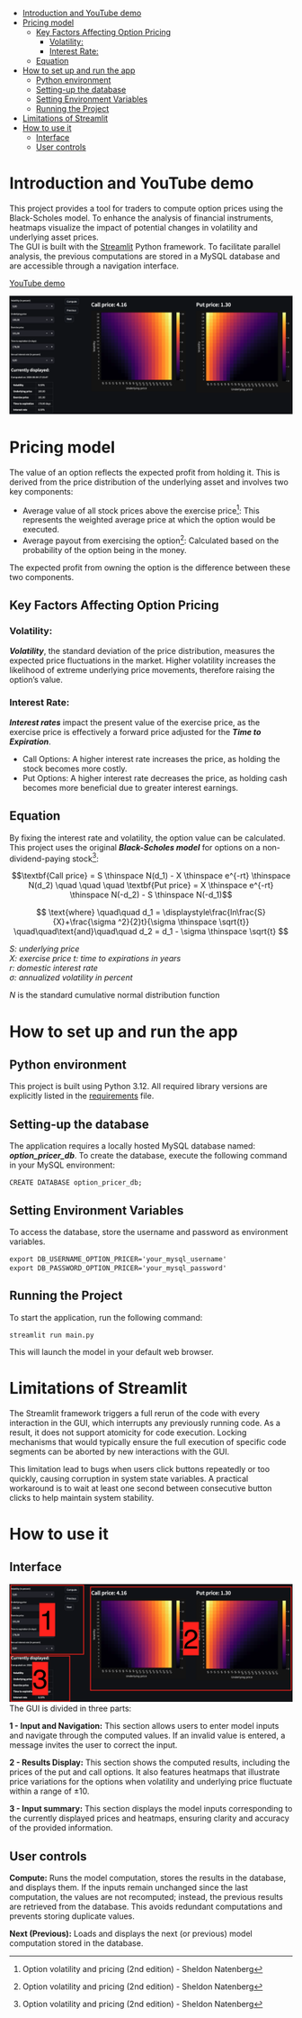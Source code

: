 <!-- TOC -->
* [Introduction and YouTube demo](#introduction-and-youtube-demo)
* [Pricing model](#pricing-model)
  * [Key Factors Affecting Option Pricing](#key-factors-affecting-option-pricing)
    * [Volatility:](#volatility)
    * [Interest Rate:](#interest-rate)
  * [Equation](#equation)
* [How to set up and run the app](#how-to-set-up-and-run-the-app)
  * [Python environment](#python-environment)
  * [Setting-up the database](#setting-up-the-database)
  * [Setting Environment Variables](#setting-environment-variables)
  * [Running the Project](#running-the-project)
* [Limitations of Streamlit](#limitations-of-streamlit)
* [How to use it](#how-to-use-it)
  * [Interface](#interface)
  * [User controls](#user-controls)
<!-- TOC -->


# Introduction and YouTube demo
This project provides a tool for traders to compute option prices using the Black-Scholes model.
To enhance the analysis of financial instruments, heatmaps visualize the impact of potential changes in volatility and 
underlying asset prices.  
The GUI is built with the [Streamlit](https://streamlit.io/) Python framework. 
To facilitate parallel analysis, the previous computations are stored in a MySQL database and are accessible through a 
navigation interface.

[YouTube demo](https://youtu.be/7kuec0jKjwM)

![Dashboard](images/main_screenshot.png)
# Pricing model
The value of an option reflects the expected profit from holding it. This is derived from the price distribution of the underlying asset and involves two key components:
- Average value of all stock prices above the exercise price[^1]: This represents the weighted average price at which the option would be executed.
- Average payout from exercising the option[^1]: Calculated based on the probability of the option being in the money.

The expected profit from owning the option is the difference between these two components.

## Key Factors Affecting Option Pricing
### Volatility:
**_Volatility_**, the standard deviation of the price distribution, measures the expected price fluctuations in the market. 
Higher volatility increases the likelihood of extreme underlying price movements, therefore raising the option’s value.
### Interest Rate:
**_Interest rates_** impact the present value of the exercise price, as the exercise price is effectively a forward price 
adjusted for the **_Time to Expiration_**.
- Call Options: A higher interest rate increases the price, as holding the stock becomes more costly.
- Put Options: A higher interest rate decreases the price, as holding cash becomes more beneficial due to greater 
interest earnings.

## Equation
By fixing the interest rate and volatility, the option value can be calculated. This project uses the 
original **_Black-Scholes model_** for options on a non-dividend-paying stock[^1]:

[^1]: Option volatility and pricing (2nd edition) - Sheldon Natenberg

$$\textbf{Call price} = S \thinspace N(d_1) - X \thinspace e^{-rt} \thinspace N(d_2) 
\quad \quad \quad 
\textbf{Put price} = X \thinspace  e^{-rt} \thinspace N(-d_2) - S \thinspace N(-d_1)$$

$$ \text{where} \quad\quad d_1 = \displaystyle\frac{ln\frac{S}{X}+\frac{\sigma ^2}{2}t}{\sigma \thinspace \sqrt{t}}   
\quad\quad\text{and}\quad\quad 
d_2 = d_1 - \sigma \thinspace \sqrt{t} $$


_S: underlying price  
X: exercise price
t: time to expirations in years  
r: domestic interest rate  
&sigma;: annualized volatility in percent_

_N_ is the standard cumulative normal distribution function
# How to set up and run the app

## Python environment
This project is built using Python 3.12. All required library versions are explicitly listed in the [requirements](requirements.txt) file.

## Setting-up the database

The application requires a locally hosted MySQL database named: **_option_pricer_db_**.
To create the database, execute the following command in your MySQL environment:

    CREATE DATABASE option_pricer_db;

## Setting Environment Variables

To access the database, store the username and password as environment variables.

    export DB_USERNAME_OPTION_PRICER='your_mysql_username'
    export DB_PASSWORD_OPTION_PRICER='your_mysql_password'

## Running the Project
To start the application, run the following command:

    streamlit run main.py

This will launch the model in your default web browser.

# Limitations of Streamlit
The Streamlit framework triggers a full rerun of the code with every interaction in the GUI, which interrupts any 
previously running code. As a result, it does not support atomicity for code execution. Locking mechanisms that would 
typically ensure the full execution of specific code segments can be aborted by new interactions with the GUI.

This limitation lead to bugs when users click buttons repeatedly or too quickly, causing corruption in 
system state variables. A practical workaround is to wait at least one second between consecutive button clicks to help 
maintain system stability.

# How to use it
## Interface
![Parts](images/parts_screenshots.png)
The GUI is divided in three parts:

**1 - Input and Navigation:** This section allows users to enter model inputs and navigate through the computed values.
If an invalid value is entered, a message invites the user to correct the input.

**2 - Results Display:** This section shows the computed results, including the prices of the put and call options.
It also features heatmaps that illustrate price variations for the options when volatility and underlying price 
fluctuate within a range of ±10.

**3 - Input summary:** This section displays the model inputs corresponding to the currently displayed prices and heatmaps, ensuring 
clarity and accuracy of the provided information.

## User controls
**Compute:** Runs the model computation, stores the results in the database, and displays them. If the inputs remain 
unchanged since the last computation, the values are not recomputed; instead, the previous results are retrieved from 
the database. This avoids redundant computations and prevents storing duplicate values.

**Next (Previous):** Loads and displays the next (or previous) model computation stored in the database.





